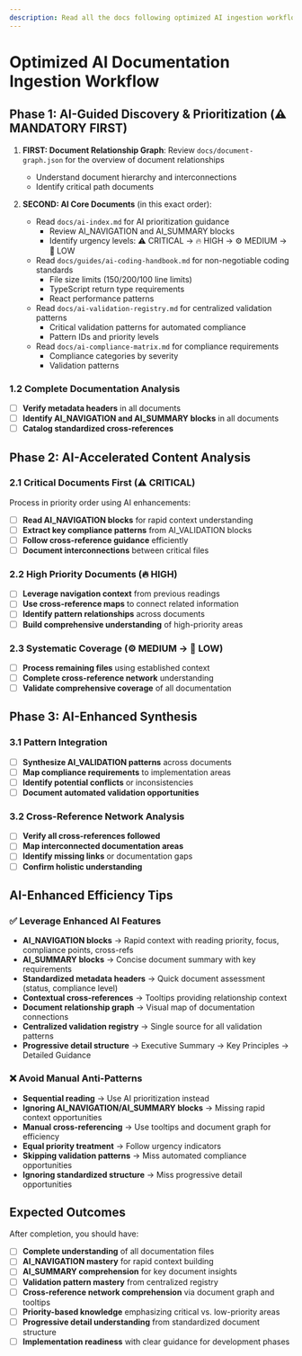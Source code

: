 ```yaml
---
description: Read all the docs following optimized AI ingestion workflow
---
```


# Optimized AI Documentation Ingestion Workflow

## Phase 1: AI-Guided Discovery & Prioritization (⚠️ MANDATORY FIRST)

1. **FIRST: Document Relationship Graph**: Review `docs/document-graph.json` for the overview of document relationships
   - Understand document hierarchy and interconnections
   - Identify critical path documents

2. **SECOND: AI Core Documents** (in this exact order):
   - Read `docs/ai-index.md` for AI prioritization guidance
      - Review AI_NAVIGATION and AI_SUMMARY blocks
      - Identify urgency levels: ⚠️ CRITICAL → 🔥 HIGH → ⚙️ MEDIUM → 📝 LOW
   - Read `docs/guides/ai-coding-handbook.md` for non-negotiable coding standards
      - File size limits (150/200/100 line limits)
      - TypeScript return type requirements
      - React performance patterns
   - Read `docs/ai-validation-registry.md` for centralized validation patterns
      - Critical validation patterns for automated compliance
      - Pattern IDs and priority levels
   - Read `docs/ai-compliance-matrix.md` for compliance requirements
      - Compliance categories by severity
      - Validation patterns

### 1.2 Complete Documentation Analysis
- [ ] **Verify metadata headers** in all documents
- [ ] **Identify AI_NAVIGATION and AI_SUMMARY blocks** in all documents
- [ ] **Catalog standardized cross-references**

## Phase 2: AI-Accelerated Content Analysis

### 2.1 Critical Documents First (⚠️ CRITICAL)
Process in priority order using AI enhancements:
- [ ] **Read AI_NAVIGATION blocks** for rapid context understanding
- [ ] **Extract key compliance patterns** from AI_VALIDATION blocks
- [ ] **Follow cross-reference guidance** efficiently
- [ ] **Document interconnections** between critical files

### 2.2 High Priority Documents (🔥 HIGH)
- [ ] **Leverage navigation context** from previous readings
- [ ] **Use cross-reference maps** to connect related information
- [ ] **Identify pattern relationships** across documents
- [ ] **Build comprehensive understanding** of high-priority areas

### 2.3 Systematic Coverage (⚙️ MEDIUM → 📝 LOW)
- [ ] **Process remaining files** using established context
- [ ] **Complete cross-reference network** understanding
- [ ] **Validate comprehensive coverage** of all documentation

## Phase 3: AI-Enhanced Synthesis

### 3.1 Pattern Integration
- [ ] **Synthesize AI_VALIDATION patterns** across documents
- [ ] **Map compliance requirements** to implementation areas
- [ ] **Identify potential conflicts** or inconsistencies
- [ ] **Document automated validation opportunities**

### 3.2 Cross-Reference Network Analysis
- [ ] **Verify all cross-references followed**
- [ ] **Map interconnected documentation areas**
- [ ] **Identify missing links** or documentation gaps
- [ ] **Confirm holistic understanding**

## AI-Enhanced Efficiency Tips

### ✅ Leverage Enhanced AI Features
- **AI_NAVIGATION blocks** → Rapid context with reading priority, focus, compliance points, cross-refs
- **AI_SUMMARY blocks** → Concise document summary with key requirements
- **Standardized metadata headers** → Quick document assessment (status, compliance level)
- **Contextual cross-references** → Tooltips providing relationship context
- **Document relationship graph** → Visual map of documentation connections
- **Centralized validation registry** → Single source for all validation patterns
- **Progressive detail structure** → Executive Summary → Key Principles → Detailed Guidance

### ❌ Avoid Manual Anti-Patterns
- **Sequential reading** → Use AI prioritization instead
- **Ignoring AI_NAVIGATION/AI_SUMMARY blocks** → Missing rapid context opportunities
- **Manual cross-referencing** → Use tooltips and document graph for efficiency
- **Equal priority treatment** → Follow urgency indicators
- **Skipping validation patterns** → Miss automated compliance opportunities
- **Ignoring standardized structure** → Miss progressive detail opportunities

## Expected Outcomes

After completion, you should have:
- [ ] **Complete understanding** of all documentation files
- [ ] **AI_NAVIGATION mastery** for rapid context building
- [ ] **AI_SUMMARY comprehension** for key document insights
- [ ] **Validation pattern mastery** from centralized registry
- [ ] **Cross-reference network comprehension** via document graph and tooltips
- [ ] **Priority-based knowledge** emphasizing critical vs. low-priority areas
- [ ] **Progressive detail understanding** from standardized document structure
- [ ] **Implementation readiness** with clear guidance for development phases